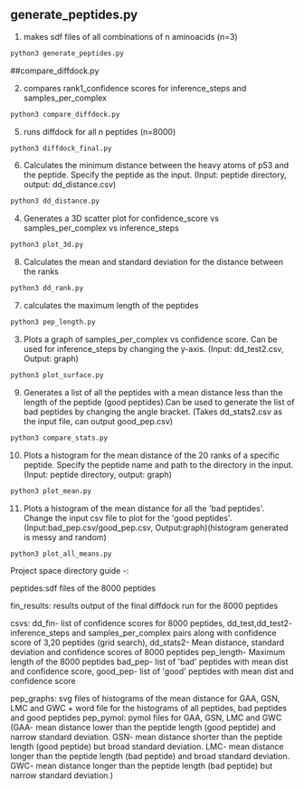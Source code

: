 ## generate_peptides.py

1. makes sdf files of all combinations of n aminoacids (n=3)

``` bash
python3 generate_peptides.py
```
##compare_diffdock.py

2. compares rank1_confidence scores for inference_steps and samples_per_complex

``` bash
python3 compare_diffdock.py
```
5. runs diffdock for all n peptides (n=8000)

``` bash
python3 diffdock_final.py
```

6. Calculates the minimum distance between the heavy atoms of p53 and the peptide. Specify the peptide as the input. (Input: peptide directory, output: dd_distance.csv)
``` bash
python3 dd_distance.py
```

4. Generates a 3D scatter plot for confidence_score vs samples_per_complex vs inference_steps
``` bash
python3 plot_3d.py
```

8. Calculates the mean and standard deviation for the distance between the ranks
``` bash
python3 dd_rank.py
```

7. calculates the maximum length of the peptides
```bash
python3 pep_length.py
```
3. Plots a graph of samples_per_complex vs confidence score. Can be used for inference_steps by changing the y-axis. (Input: dd_test2.csv, Output: graph)
```bash
python3 plot_surface.py
``` 

9. Generates a list of all the peptides with a mean distance less than the length of the peptide (good peptides).Can be used to generate the list of bad peptides by changing the angle bracket. (Takes dd_stats2.csv as the input file, can output good_pep.csv)
```bash
python3 compare_stats.py
```

10. Plots a histogram for the mean distance of the 20 ranks of a specific peptide. Specify the peptide name and path to the directory in the input. (Input: peptide directory, output: graph)
```bash
python3 plot_mean.py
```

11. Plots a histogram of the mean distance for all the 'bad peptides'. Change the input csv file to plot for the 'good peptides'. (Input:bad_pep.csv/good_pep.csv, Output:graph)(histogram generated is messy and random)
```bash
python3 plot_all_means.py
``` 
Project space directory guide -:

peptides:sdf files of the 8000 peptides

fin_results: results output of the final diffdock run for the 8000 peptides

csvs: dd_fin- list of confidence scores for 8000 peptides,
dd_test,dd_test2- inference_steps and samples_per_complex pairs along with confidence score of 3,20 peptides (grid search),
dd_stats2- Mean distance, standard deviation and confidence scores of 8000 peptides
pep_length- Maximum length of the 8000 peptides
bad_pep- list of 'bad' peptides with mean dist and confidence score, good_pep- list of 'good' peptides with mean dist and confidence score

pep_graphs: svg files of histograms of the mean distance for GAA, GSN, LMC and GWC + word file for the histograms of all peptides, bad peptides and good peptides
pep_pymol: pymol files for GAA, GSN, LMC and GWC
(GAA- mean distance lower than the peptide length (good peptide) and narrow standard deviation. 
GSN- mean distance shorter than the peptide length (good peptide) but broad standard deviation. 
LMC- mean distance longer than the peptide length (bad peptide) and broad standard deviation. 
GWC- mean distance longer than the peptide length (bad peptide) but narrow standard deviation.)  
